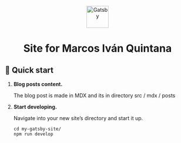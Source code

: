 <p align="center">
  <a href="https://www.gatsbyjs.com/?utm_source=starter&utm_medium=readme&utm_campaign=minimal-starter">
    <img alt="Gatsby" src="https://www.gatsbyjs.com/Gatsby-Monogram.svg" width="60" />
  </a>
</p>
<h1 align="center">
  Site for Marcos Iván Quintana
</h1>

## 🚀 Quick start

1.  **Blog posts content.**

    The blog post is made in MDX and its in directory src / mdx / posts

2.  **Start developing.**

    Navigate into your new site’s directory and start it up.

    ```shell
    cd my-gatsby-site/
    npm run develop
    ```
